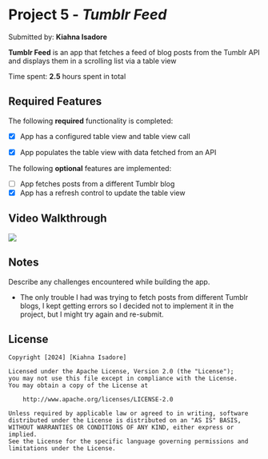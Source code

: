 # Project 5 - *Tumblr Feed*

Submitted by: **Kiahna Isadore**

**Tumblr Feed** is an app that fetches a feed of blog posts from the Tumblr API and displays them in a scrolling list via a table view

Time spent: **2.5** hours spent in total

## Required Features

The following **required** functionality is completed:

- [X] App has a configured table view and table view call
- [X] App populates the table view with data fetched from an API


The following **optional** features are implemented:

- [ ] App fetches posts from a different Tumblr blog
- [X] App has a refresh control to update the table view

## Video Walkthrough

<div>
    <a href="https://www.loom.com/share/b01f3a57ce43444aba9a57c7caf1610e">
    </a>
    <a href="https://www.loom.com/share/b01f3a57ce43444aba9a57c7caf1610e">
      <img style="max-width:300px;" src="https://cdn.loom.com/sessions/thumbnails/b01f3a57ce43444aba9a57c7caf1610e-with-play.gif">
    </a>
  </div>

## Notes

Describe any challenges encountered while building the app.
- The only trouble I had was trying to fetch posts from different Tumblr blogs, I kept getting errors so I decided not to implement it in the project, but I might try again and re-submit.

## License

    Copyright [2024] [Kiahna Isadore]

    Licensed under the Apache License, Version 2.0 (the "License");
    you may not use this file except in compliance with the License.
    You may obtain a copy of the License at

        http://www.apache.org/licenses/LICENSE-2.0

    Unless required by applicable law or agreed to in writing, software
    distributed under the License is distributed on an "AS IS" BASIS,
    WITHOUT WARRANTIES OR CONDITIONS OF ANY KIND, either express or implied.
    See the License for the specific language governing permissions and
    limitations under the License.
